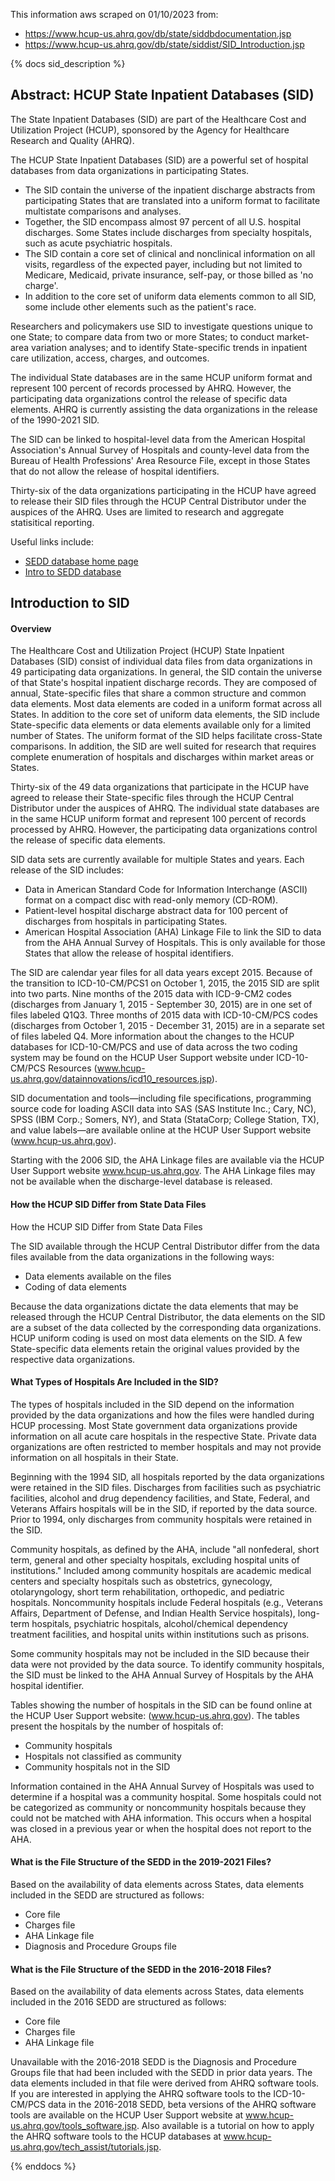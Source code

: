 This information aws scraped on 01/10/2023 from:

- https://www.hcup-us.ahrq.gov/db/state/siddbdocumentation.jsp
- https://www.hcup-us.ahrq.gov/db/state/siddist/SID_Introduction.jsp 

{% docs sid_description %}

## Abstract: HCUP State Inpatient Databases (SID) 
The State Inpatient Databases (SID) are part of the Healthcare Cost and Utilization Project (HCUP), sponsored by the Agency for Healthcare Research and Quality (AHRQ).

The HCUP State Inpatient Databases (SID) are a powerful set of hospital databases from data organizations in participating States.

- The SID contain the universe of the inpatient discharge abstracts from participating States that are translated into a uniform format to facilitate multistate comparisons and analyses.
- Together, the SID encompass almost 97 percent of all U.S. hospital discharges. Some States include discharges from specialty hospitals, such as acute psychiatric hospitals.
- The SID contain a core set of clinical and nonclinical information on all visits, regardless of the expected payer, including but not limited to Medicare, Medicaid, private insurance, self-pay, or those billed as 'no charge'.
- In addition to the core set of uniform data elements common to all SID, some include other elements such as the patient's race.

Researchers and policymakers use SID to investigate questions unique to one State; to compare data from two or more States; to conduct market-area variation analyses; and to identify State-specific trends in inpatient care utilization, access, charges, and outcomes.

The individual State databases are in the same HCUP uniform format and represent 100 percent of records processed by AHRQ. However, the participating data organizations control the release of specific data elements. AHRQ is currently assisting the data organizations in the release of the 1990-2021 SID.

The SID can be linked to hospital-level data from the American Hospital Association's Annual Survey of Hospitals and county-level data from the Bureau of Health Professions' Area Resource File, except in those States that do not allow the release of hospital identifiers.

Thirty-six of the data organizations participating in the HCUP have agreed to release their SID files through the HCUP Central Distributor under the auspices of the AHRQ. Uses are limited to research and aggregate statisitical reporting.

Useful links include: 

- [SEDD database home page](https://www.hcup-us.ahrq.gov/db/state/sedddbdocumentation.jsp)
- [Intro to SEDD database](https://www.hcup-us.ahrq.gov/db/state/sedddist/SEDD_Introduction.jsp)


## Introduction to SID

#### Overview
The Healthcare Cost and Utilization Project (HCUP) State Inpatient Databases (SID) consist of individual data files from data organizations in 49 participating data organizations. In general, the SID contain the universe of that State's hospital inpatient discharge records. They are composed of annual, State-specific files that share a common structure and common data elements. Most data elements are coded in a uniform format across all States. In addition to the core set of uniform data elements, the SID include State-specific data elements or data elements available only for a limited number of States. The uniform format of the SID helps facilitate cross-State comparisons. In addition, the SID are well suited for research that requires complete enumeration of hospitals and discharges within market areas or States.

Thirty-six of the 49 data organizations that participate in the HCUP have agreed to release their State-specific files through the HCUP Central Distributor under the auspices of AHRQ. The individual state databases are in the same HCUP uniform format and represent 100 percent of records processed by AHRQ. However, the participating data organizations control the release of specific data elements.

SID data sets are currently available for multiple States and years. Each release of the SID includes:

- Data in American Standard Code for Information Interchange (ASCII) format on a compact disc with read-only memory (CD-ROM).
- Patient-level hospital discharge abstract data for 100 percent of discharges from hospitals in participating States.
- American Hospital Association (AHA) Linkage File to link the SID to data from the AHA Annual Survey of Hospitals. This is only available for those States that allow the release of hospital identifiers.

The SID are calendar year files for all data years except 2015. Because of the transition to ICD-10-CM/PCS1 on October 1, 2015, the 2015 SID are split into two parts. Nine months of the 2015 data with ICD-9-CM2 codes (discharges from January 1, 2015 - September 30, 2015) are in one set of files labeled Q1Q3. Three months of 2015 data with ICD-10-CM/PCS codes (discharges from October 1, 2015 - December 31, 2015) are in a separate set of files labeled Q4. More information about the changes to the HCUP databases for ICD-10-CM/PCS and use of data across the two coding system may be found on the HCUP User Support website under ICD-10-CM/PCS Resources (www.hcup-us.ahrq.gov/datainnovations/icd10_resources.jsp).

SID documentation and tools—including file specifications, programming source code for loading ASCII data into SAS (SAS Institute Inc.; Cary, NC), SPSS (IBM Corp.; Somers, NY), and Stata (StataCorp; College Station, TX), and value labels—are available online at the HCUP User Support website (www.hcup-us.ahrq.gov).

Starting with the 2006 SID, the AHA Linkage files are available via the HCUP User Support website www.hcup-us.ahrq.gov. The AHA Linkage files may not be available when the discharge-level database is released.

#### How the HCUP SID Differ from State Data Files

How the HCUP SID Differ from State Data Files

The SID available through the HCUP Central Distributor differ from the data files available from the data organizations in the following ways:

- Data elements available on the files
- Coding of data elements

Because the data organizations dictate the data elements that may be released through the HCUP Central Distributor, the data elements on the SID are a subset of the data collected by the corresponding data organizations. HCUP uniform coding is used on most data elements on the SID. A few State-specific data elements retain the original values provided by the respective data organizations.

#### What Types of Hospitals Are Included in the SID?

The types of hospitals included in the SID depend on the information provided by the data organizations and how the files were handled during HCUP processing. Most State government data organizations provide information on all acute care hospitals in the respective State. Private data organizations are often restricted to member hospitals and may not provide information on all hospitals in their State.

Beginning with the 1994 SID, all hospitals reported by the data organizations were retained in the SID files. Discharges from facilities such as psychiatric facilities, alcohol and drug dependency facilities, and State, Federal, and Veterans Affairs hospitals will be in the SID, if reported by the data source. Prior to 1994, only discharges from community hospitals were retained in the SID.

Community hospitals, as defined by the AHA, include "all nonfederal, short term, general and other specialty hospitals, excluding hospital units of institutions." Included among community hospitals are academic medical centers and specialty hospitals such as obstetrics, gynecology, otolaryngology, short term rehabilitation, orthopedic, and pediatric hospitals. Noncommunity hospitals include Federal hospitals (e.g., Veterans Affairs, Department of Defense, and Indian Health Service hospitals), long-term hospitals, psychiatric hospitals, alcohol/chemical dependency treatment facilities, and hospital units within institutions such as prisons.

Some community hospitals may not be included in the SID because their data were not provided by the data source. To identify community hospitals, the SID must be linked to the AHA Annual Survey of Hospitals by the AHA hospital identifier.

Tables showing the number of hospitals in the SID can be found online at the HCUP User Support website: (www.hcup-us.ahrq.gov). The tables present the hospitals by the number of hospitals of:

- Community hospitals
- Hospitals not classified as community
- Community hospitals not in the SID

Information contained in the AHA Annual Survey of Hospitals was used to determine if a hospital was a community hospital. Some hospitals could not be categorized as community or noncommunity hospitals because they could not be matched with AHA information. This occurs when a hospital was closed in a previous year or when the hospital does not report to the AHA.

#### What is the File Structure of the SEDD in the 2019-2021 Files?

Based on the availability of data elements across States, data elements included in the SEDD are structured as follows:

- Core file
- Charges file
- AHA Linkage file
- Diagnosis and Procedure Groups file

#### What is the File Structure of the SEDD in the 2016-2018 Files?

Based on the availability of data elements across States, data elements included in the 2016 SEDD are structured as follows:

- Core file
- Charges file
- AHA Linkage file

Unavailable with the 2016-2018 SEDD is the Diagnosis and Procedure Groups file that had been included with the SEDD in prior data years. The data elements included in that file were derived from AHRQ software tools. If you are interested in applying the AHRQ software tools to the ICD-10-CM/PCS data in the 2016-2018 SEDD, beta versions of the AHRQ software tools are available on the HCUP User Support website at www.hcup-us.ahrq.gov/tools_software.jsp. Also available is a tutorial on how to apply the AHRQ software tools to the HCUP databases at www.hcup-us.ahrq.gov/tech_assist/tutorials.jsp.

{% enddocs %}
